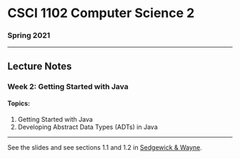 # CSCI 1102 Computer Science 2

### Spring 2021

------

## Lecture Notes

### Week 2: Getting Started with Java

#### Topics:

1. Getting Started with Java
2. Developing Abstract Data Types (ADTs) in Java

---

See the slides and see sections 1.1 and 1.2 in [Sedgewick & Wayne](https://algs4.cs.princeton.edu/11model/).